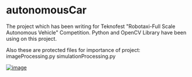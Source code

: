 # autonomousCar
The project which has been writing for Teknofest "Robotaxi-Full Scale Autonomous Vehicle" Competition. Python and OpenCV Library have been using on this project.

Also these are protected files for importance of project:
imageProcessing.py
simulationProcessing.py

[![image](https://i.hizliresim.com/AG2O4r.png)](https://hizliresim.com/AG2O4r)
